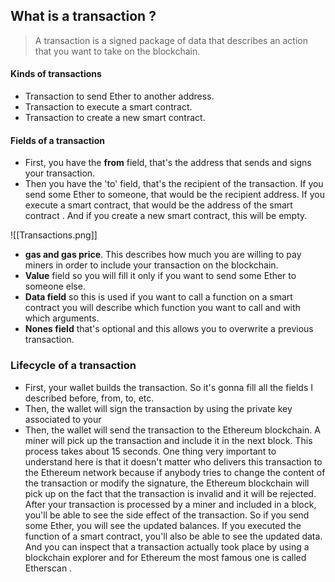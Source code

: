 ## What is a transaction ?

> A transaction is a signed package of data that describes an action that you want to take on the blockchain.


#### Kinds of transactions

 - Transaction to send Ether to another address.
 - Transaction to execute a smart contract.
 - Transaction to create a new smart contract. 

#### Fields of a transaction

 - First, you have the **from** field, that's the address that sends and signs your transaction.
 - Then you have the 'to' field, that's the recipient of the transaction. If you send some Ether to someone, that would be the recipient address. If you execute a smart contract, that would be the address of the smart contract . And if you create a new smart contract, this will be empty. 


![[Transactions.png]]

-  **gas and gas price**. This describes how much you are willing to pay miners in order to include your transaction on the blockchain.
- **Value** field so you will fill it only if you want to send some Ether to someone else. 
- **Data field** so this is used if you want to call a function on a smart contract you will describe which function you want to call and with which arguments.
-  **Nones field** that's optional and this allows you to overwrite a previous transaction.

### Lifecycle of a transaction

- First, your wallet builds the transaction. So it's gonna fill all the fields I described before, from, to, etc.
- Then, the wallet will sign the transaction by using the private key associated to your
- Then, the wallet will send the transaction to the Ethereum blockchain. A miner will pick up the transaction and include it in the next block. This process takes about 15 seconds.
One thing very important to understand here is that it doesn't matter who delivers this transaction to the Ethereum network because if anybody tries to change the content of the transaction or modify the signature, the Ethereum blockchain will pick up on the fact that the transaction is invalid and it will be rejected.
After your transaction is processed by a miner and included in a block, you'll be able to see the side effect of the transaction. So if you send some Ether, you will see the updated balances.
If you executed the function of a smart contract, you'll also be able to see the updated data. And you can inspect that a transaction actually took place by using a blockchain explorer and for Ethereum the most famous one is called Etherscan . 

